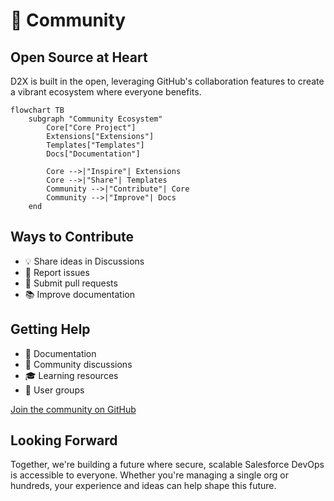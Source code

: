 # 🤝 Community

## Open Source at Heart

D2X is built in the open, leveraging GitHub's collaboration features to create a vibrant ecosystem where everyone benefits.

```mermaid
flowchart TB
    subgraph "Community Ecosystem"
        Core["Core Project"]
        Extensions["Extensions"]
        Templates["Templates"]
        Docs["Documentation"]

        Core -->|"Inspire"| Extensions
        Core -->|"Share"| Templates
        Community -->|"Contribute"| Core
        Community -->|"Improve"| Docs
    end
```

## Ways to Contribute

-   💡 Share ideas in Discussions
-   🐛 Report issues
-   🔀 Submit pull requests
-   📚 Improve documentation

## Getting Help

-   📖 Documentation
-   💬 Community discussions
-   🎓 Learning resources
-   👥 User groups

[Join the community on GitHub](https://github.com/muselab-d2x/d2x/discussions)

## Looking Forward

Together, we're building a future where secure, scalable Salesforce DevOps is accessible to everyone. Whether you're managing a single org or hundreds, your experience and ideas can help shape this future.
